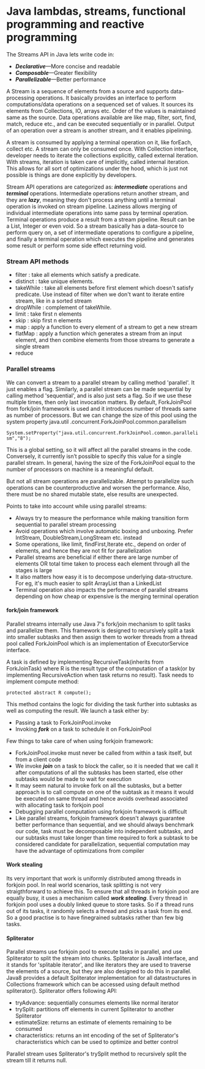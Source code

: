 # Java lambdas, streams, functional programming and reactive programming

The Streams API in Java lets write code in:
* _**Declarative**_—More concise and readable
* _**Composable**_—Greater flexibility
* _**Parallelizable**_—Better performance

A Stream is a sequence of elements from a source and supports data-processing operations. It basically provides
an interface to perform computations/data operations on a sequenced set of values. It sources its elements from Collections,
IO, arrays etc. Order of the values is maintained same as the source. Data operations available are like map, filter, sort,
find, match, reduce etc., and can be executed sequentially or in parallel. Output of an operation over a stream is another stream,
and it enables pipelining.

A stream is consumed by applying a terminal operation on it, like forEach, collect etc. A stream can only be consumed once.
With Collection interface, developer needs to iterate the collections explicitly, called external iteration.
With streams, iteration is taken care of implicitly, called internal iteration. This allows for all sort of optimizations under the hood,
which is just not possible is things are done explicitly by developers.

Stream API operations are categorized as: _**intermediate**_ operations and _**terminal**_ operations.
Intermediate operations return another stream, and they are _**lazy**_, meaning they don't process anything until a terminal
operation is invoked on stream pipeline. Laziness allows merging of individual intermediate operations into same pass by terminal operation.
Terminal operations produce a result from a stream pipeline. Result can be a List, Integer or even void.
So a stream basically has a data-source to perform query on, a set of intermediate operations to configure a pipeline, 
and finally a terminal operation which executes the pipeline and generates some result or perform some side effect returning void.

### Stream API methods
* filter : take all elements which satisfy a predicate.
* distinct : take unique elements.
* takeWhile : take all elements before first element which doesn't satisfy predicate. Use instead of filter when we don't want to iterate entire stream, like in a sorted stream
* dropWhile : complement of takeWhile.
* limit : take first n elements
* skip : skip first n elements
* map : apply a function to every element of a stream to get a new stream
* flatMap : apply a function which generates a stream from an input element, and then combine elements from those streams to generate a single stream
* reduce

### Parallel streams
We can convert a stream to a parallel stream by calling method 'parallel'. It just enables a flag. Similarly, a parallel stream
can be made sequential by calling method 'sequential', and is also just sets a flag. So if we use these multiple times, then
only last invocation matters.
By default, ForkJoinPool from fork/join framework is used and it introduces
number of threads same as number of processors. But we can change the size of this pool using the system property
java.util .concurrent.ForkJoinPool.common.parallelism

`System.setProperty("java.util.concurrent.ForkJoinPool.common.parallelism","8");`

This is a global setting, so it will affect all the parallel streams in the code. Conversely, it currently isn’t possible
to specify this value for a single parallel stream. In general, having the size of the ForkJoinPool equal to the number 
of processors on machine is a meaningful default.

But not all stream operations are parallelizable. Attempt to parallelize such operations can be counterproductive and 
worsen the performance. Also, there must be no shared mutable state, else results are unexpected.

Points to take into account while using parallel streams:

* Always try to measure the performance while making transition form sequential to parallel stream processing
* Avoid operations which involve automatic boxing and unboxing. Prefer IntStream, DoubleStream,LongStream etc. instead
* Some operations, like limit, findFirst,Iterate etc., depend on order of elements, and hence they are not fit for parallelization
* Parallel streams are beneficial if either there are large number of elements OR total time taken to process each element through all the stages is large
* It also matters how easy it is to decompose underlying data-structure. For eg, it's much easier to split ArrayList than a LinkedList
* Terminal operation also impacts the performance of parallel streams depending on how cheap or expensive is the merging terminal operation

#### fork/join framework
Parallel streams internally use Java 7's fork/join mechanism to split tasks and parallelize them.
This framework is designed to recursively split a task into smaller subtasks and then assign them to worker threads from a thread pool called
ForkJoinPool which is an implementation of ExecutorService interface.

A task is defined by implementing RecursiveTask<R>(inherits from ForkJoinTask) where R is the result type of the computation of a task(or by implementing RecursiveAction
when task returns no result). Task needs to implement compute method:

`protected abstract R compute();`

This method contains the logic for dividing the task further into subtasks as well as computing the result.
We launch a task either by:
* Passing a task to ForkJoinPool.invoke
* Invoking _**fork**_ on a task to schedule it on ForkJoinPool

Few things to take care of when using forkjoin framework:
* ForkJoinPool.invoke must never be called from within a task itself, but from a client code
* We invoke _**join**_ on a task to block the caller, so it is needed that we call it after computations of all the subtasks
  has been started, else other subtasks would be made to wait for execution
* It may seem natural to invoke fork on all the subtasks, but a better approach is to call compute on one of the subtask
  as it means it would be executed on same thread and hence avoids overhead associated with allocating task to forkjoin pool
* Debugging parallel computation using forkjoin framework is difficult
* Like parallel streams, forkjoin framework doesn't always guarantee better performance than sequential,
  and we should always benchmark our code, task must be decomposable into independent subtasks, 
  and our subtasks must take longer than time required to fork a subtask to be considered candidate for parallelization,
  sequential computation may have the advantage of optimizations from compiler

#### Work stealing
Its very important that work is uniformly distributed among threads in forkjoin pool. In real world scenarios, task splitting
is not very straigthforward to achieve this.
To ensure that all threads in forkjoin pool are equally busy, it uses a mechanism called _**work stealing**_.
Every thread in forkjoin pool uses a doubly linked queue to store tasks. So if a thread runs out of its tasks, it randomly
selects a thread and picks a task from its end. So a good practise is to have finegrained subtasks rather than few big tasks.

#### Spliterator
Parallel streams use forkjoin pool to execute tasks in parallel, and use Spliterator to split the stream into chunks.
Spliterator is Java8 interface, and it stands for 'splitable iterator', and like iterators they are used to traverse the
elements of a source, but they are also designed to do this in parallel. Java8 provides a default Spliterator implementation
for all datastructures in Collections framework which can be accessed using default method spliterator().
Spliterator offers following API:
* tryAdvance: sequentially consumes elements  like normal iterator
* trySplit: partitions off elements in current Spliterator to another Spliterator
* estimateSize: returns an estimate of elements remaining to be consumed
* characteristics: returns an int encoding of the set of Spliterator's characteristics which can be used to optimize and better control

Parallel stream uses Spliterator's trySplit method to recursively split the stream till it returns null.
